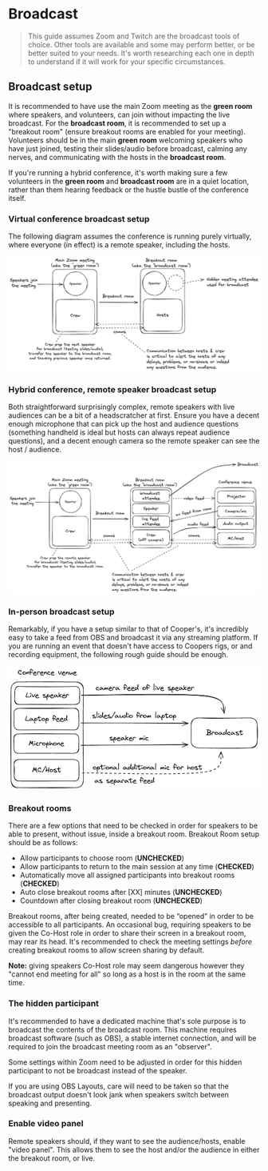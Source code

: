 # Broadcast

> This guide assumes Zoom and Twitch are the broadcast tools of choice. Other tools are available and some may perform better, or be better suited to your needs. It's worth researching each one in depth to understand if it will work for your specific circumstances.

## Broadcast setup

It is recommended to have use the main Zoom meeting as the **green room** where speakers, and volunteers, can join without impacting the live broadcast. For the **broadcast room**, it is recommended to set up a "breakout room" (ensure breakout rooms are enabled for your meeting). Volunteers should be in the main **green room** welcoming speakers who have just joined, testing their slides/audio before broadcast, calming any nerves, and communicating with the hosts in the **broadcast room**.

If you're running a hybrid conference, it's worth making sure a few volunteers in the **green room** and **broadcast room** are in a quiet location, rather than them hearing feedback or the hustle bustle of the conference itself.

### Virtual conference broadcast setup

The following diagram assumes the conference is running purely virtually, where everyone (in effect) is a remote speaker, including the hosts.

![Broadcast setup](/media/broadcast-setup-remote.png)

### Hybrid conference, remote speaker broadcast setup

Both straightforward surprisingly complex, remote speakers with live audiences can be a bit of a headscratcher at first. Ensure you have a decent enough microphone that can pick up the host and audience questions (something handheld is ideal but hosts can always repeat audience questions), and a decent enough camera so the remote speaker can see the host / audience. 

![Broadcast setup](/media/broadcast-setup-hybrid.png)

### In-person broadcast setup

Remarkably, if you have a setup similar to that of Cooper's, it's incredibly easy to take a feed from OBS and broadcast it via any streaming platform. If you are running an event that doesn't have access to Coopers rigs, or and recording equipment, the following rough guide should be enough.

![Broadcast setup](/media/broadcast-setup-in-person.png)

### Breakout rooms

There are a few options that need to be checked in order for speakers to be able to present, without issue, inside a breakout room. Breakout Room setup should be as follows:

- Allow participants to choose room (**UNCHECKED**)    
- Allow participants to return to the main session at any time (**CHECKED**)
- Automatically move all assigned participants into breakout rooms (**CHECKED**)
- Auto close breakout rooms after [XX] minutes (**UNCHECKED**)
- Countdown after closing breakout room (**UNCHECKED**)

Breakout rooms, after being created, needed to be “opened” in order to be accessible to all participants. An occasional bug, requiring speakers to be given the Co-Host role in order to share their screen in a breakout room, may rear its head. It's recommended to check the meeting settings _before_ creating breakout rooms to allow screen sharing by default. 

**Note:** giving speakers Co-Host role may seem dangerous however they "cannot end meeting for all" so long as a host is in the room at the same time.

### The hidden participant

It's recommended to have a dedicated machine that's sole purpose is to broadcast the contents of the broadcast room. This machine requires broadcast software (such as OBS), a stable internet connection, and will be required to join the broadcast meeting room as an "observer".

Some settings within Zoom need to be adjusted in order for this hidden participant to not be broadcast instead of the speaker.

If you are using OBS Layouts, care will need to be taken so that the broadcast output doesn't look jank when speakers switch between speaking and presenting.

### Enable video panel

Remote speakers should, if they want to see the audience/hosts, enable "video panel". This allows them to see the host and/or the audience in either the breakout room, or live.